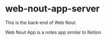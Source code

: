 # web-nout-app-server
This is the back-end of Web Nout.

Web Nout App is a notes app similar to Notion

